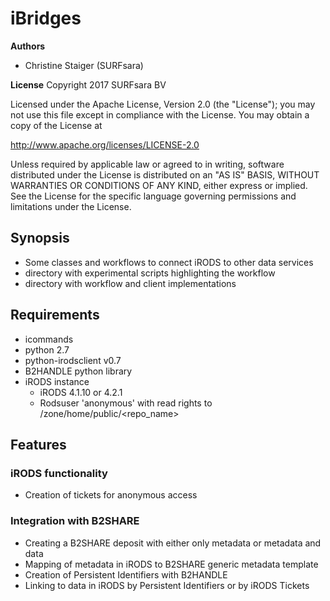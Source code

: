 # iBridges
**Authors**
- Christine Staiger (SURFsara)

**License**
Copyright 2017 SURFsara BV

Licensed under the Apache License, Version 2.0 (the "License"); you may not use this file except in compliance with the License. You may obtain a copy of the License at

http://www.apache.org/licenses/LICENSE-2.0

Unless required by applicable law or agreed to in writing, software distributed under the License is distributed on an "AS IS" BASIS, WITHOUT WARRANTIES OR CONDITIONS OF ANY KIND, either express or implied. See the License for the specific language governing permissions and limitations under the License.

## Synopsis
- Some classes and workflows to connect iRODS to other data services
- directory with experimental scripts highlighting the workflow
- directory with workflow and client implementations

## Requirements
- icommands
- python 2.7
- python-irodsclient v0.7
- B2HANDLE python library
- iRODS instance
  - iRODS 4.1.10 or 4.2.1
  - Rodsuser 'anonymous' with read rights to /zone/home/public/<repo_name> 
  
 ## Features
 ### iRODS functionality
 - Creation of tickets for anonymous access
 
 ### Integration with B2SHARE
 - Creating a B2SHARE deposit with either only metadata or metadata and data
 - Mapping of metadata in iRODS to B2SHARE generic metadata template
 - Creation of Persistent Identifiers with B2HANDLE
 - Linking to data in iRODS by Persistent Identifiers or by iRODS Tickets

